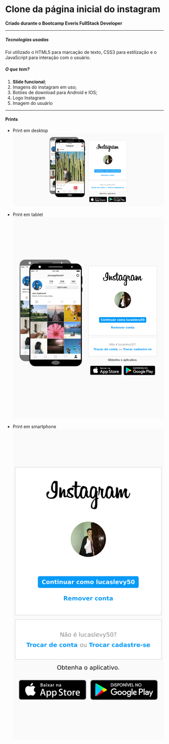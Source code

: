 # Clone da página inicial do instagram

**Criado durante o Bootcamp Everis FullStack Developer**

---

##### Tecnologias usadas
Foi utilizado o HTML5 para marcação de texto, CSS3 para estilização e o JavaScript para interação com o usuário.

##### O que tem?
1. **Slide funcional**;
2. Imagens do instagram em uso;
3. Botões de download para Android e IOS;
4. Logo Instagram
5. Imagem do usuário

***

#### Prints

* Print em desktop
![Print da página em um pc](img/print-pc.png)

* Print em tablet
![Print da página em um tablet](img/print-tablet.png)

* Print em smartphone
![Print da página em um smartphone](img/print-sm.png)